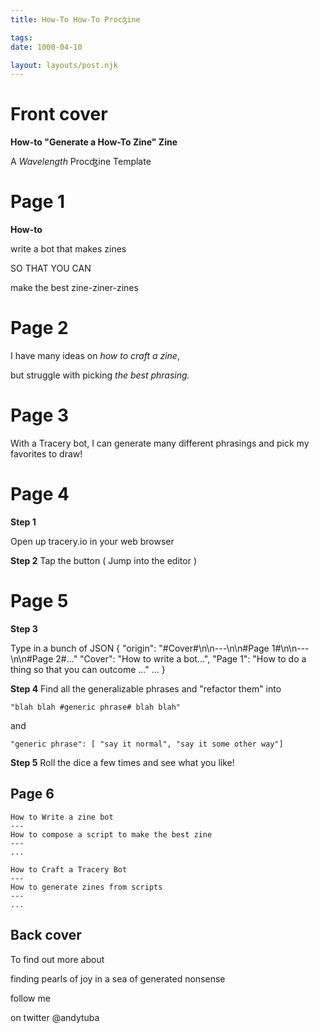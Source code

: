 ```yaml
---
title: How-To How-To Procʤine

tags:
date: 1000-04-10

layout: layouts/post.njk
---
```


# Front cover

**How-to "Generate a How-To Zine" Zine**

A
_Wavelength_
Procʤine Template

# Page 1

**How-to**

write a bot 
that makes zines

SO THAT YOU CAN

make the best
zine-ziner-zines


# Page 2

I have many ideas on
_how to craft a zine_,

but struggle with picking
_the best phrasing._

# Page 3

With a Tracery bot,
I can generate 
many different phrasings
and pick my favorites to draw!

# Page 4

**Step 1**

Open up tracery.io in your web browser

**Step 2**
Tap the button ( Jump into the editor )

# Page 5

**Step 3**

Type in a bunch of JSON
{ 
    "origin": "#Cover#\n\n---\n\n#Page 1#\n\n---\n\n#Page 2#..."
    "Cover": "How to write a bot...",
    "Page 1": "How to do a thing so that you can outcome ..."
    ...
}

**Step 4**
Find all the generalizable phrases and "refactor them" into

`"blah blah #generic phrase# blah blah"`

and 

`"generic phrase": [ "say it normal", "say it some other way"]`

**Step 5**
Roll the dice a few times and see what you like!

## Page 6

```
How to Write a zine bot
---
How to compose a script to make the best zine
---
...
```

```
How to Craft a Tracery Bot
---
How to generate zines from scripts
---
...
```

## Back cover

To find out more about

finding pearls of joy
in a sea of generated nonsense

follow me

on twitter
@andytuba
